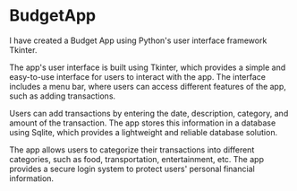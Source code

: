 # BudgetApp
I have created a Budget App using Python's user interface framework Tkinter. 

The app's user interface is built using Tkinter, which provides a simple and easy-to-use interface for users to interact with the app. The interface includes a menu bar, where users can access different features of the app, such as adding transactions.
 
Users can add transactions by entering the date, description, category, and amount of the transaction. The app stores this information in a database using Sqlite, which provides a lightweight and reliable database solution.

The app allows users to categorize their transactions into different categories, such as food, transportation, entertainment, etc. 
The app provides a secure login system to protect users' personal financial information.
